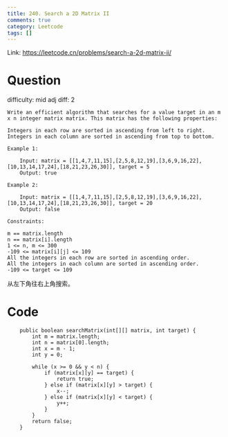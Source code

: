 ```yaml
---
title: 240. Search a 2D Matrix II
comments: true
category: Leetcode
tags: []
---
```


Link: https://leetcode.cn/problems/search-a-2d-matrix-ii/

# Question

difficulty: mid
adj diff: 2

    Write an efficient algorithm that searches for a value target in an m x n integer matrix matrix. This matrix has the following properties:

    Integers in each row are sorted in ascending from left to right.
    Integers in each column are sorted in ascending from top to bottom.

    Example 1:

        Input: matrix = [[1,4,7,11,15],[2,5,8,12,19],[3,6,9,16,22],[10,13,14,17,24],[18,21,23,26,30]], target = 5
        Output: true

    Example 2:

        Input: matrix = [[1,4,7,11,15],[2,5,8,12,19],[3,6,9,16,22],[10,13,14,17,24],[18,21,23,26,30]], target = 20
        Output: false

    Constraints:

    m == matrix.length
    n == matrix[i].length
    1 <= n, m <= 300
    -109 <= matrix[i][j] <= 109
    All the integers in each row are sorted in ascending order.
    All the integers in each column are sorted in ascending order.
    -109 <= target <= 109

从左下角往右上角搜索。

# Code

```
    public boolean searchMatrix(int[][] matrix, int target) {
        int m = matrix.length;
        int n = matrix[0].length;
        int x = m - 1;
        int y = 0;

        while (x >= 0 && y < n) {
            if (matrix[x][y] == target) {
                return true;
            } else if (matrix[x][y] > target) {
                x--;
            } else if (matrix[x][y] < target) {
                y++;
            }
        }
        return false;
    }
```
